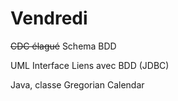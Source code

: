 # Vendredi


~~CDC élagué~~
Schema BDD

UML
  Interface
  Liens avec BDD (JDBC)

Java, classe Gregorian Calendar
